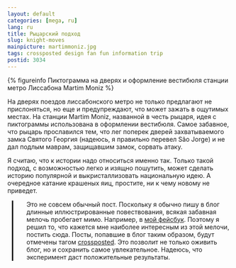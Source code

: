 ```yaml
---
layout: default
categories: [mega, ru]
lang: ru
title: Рыцарский подход
slug: knight-moves
mainpicture: martimmoniz.jpg
tags: crossposted design fan fun information trip 
postid: 3034
---
```




{% figureinfo Пиктограмма на дверях и оформление вестибюля станции метро Лиссабона Martim Moniz %}



На дверях поездов лиссабонского метро не только предлагают не прислоняться, но еще и предупреждают, что может зажать в ощутимых местах. На станции Martim Moniz, названной в честь рыцаря, идея с пиктограммы использована в оформлении вестибюля. Самое забавное, что рыцарь прославился тем, что лег поперек дверей захватываемого замка Святого Георгия (надеюсь, я правильно перевел São Jorge) и не дал подлым маврам, защищавшим замок, сорвать атаку.<!--more-->

Я считаю, что к истории надо относиться именно так. Только такой подход, с возможностью легко и изящно пошутить, может сделать историю популярной и выкристаллизовать национальную идею. А очередное катание крашеных яиц, простите, ни к чему новому не приведет.

<div style="margin-left: 10px; padding-left: 30px; border-left: 3px solid #000;">Это не совсем обычный пост. Поскольку я обычно пишу в блог длинные иллюстрированные повествования, всякая забавная мелочь пробегает мимо. Например, в <a href="http://www.facebook.com/genn.osypenko">мой фейсбук</a>. Поэтому я решил то, что кажется мне наиболее интересным из этой мелочи, постить сюда. Посты, попавшие в блог таким образом, будут отмечены тагом <a href="/mega/blah/crossposted">crossposted</a>. Это позволит не только оживить блог, но и сохранить самое увлекательное. Надеюсь, что эксперимент даст положительные результаты.</div>